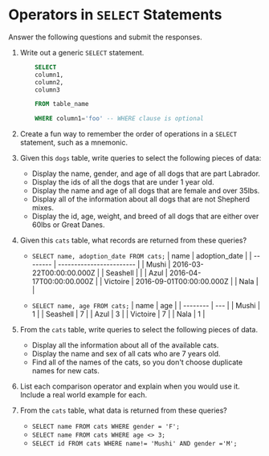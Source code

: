 # Operators in `SELECT` Statements

Answer the following questions and submit the responses.

1. Write out a generic `SELECT` statement.
    ``` SQL
        SELECT
        column1,
        column2,
        column3

        FROM table_name

        WHERE column1='foo' -- WHERE clause is optional
    ```
1. Create a fun way to remember the order of operations in a `SELECT` statement, such as a mnemonic.

1. Given this `dogs` table, write queries to select the following pieces of data:
   * Display the name, gender, and age of all dogs that are part Labrador.
   * Display the ids of all the dogs that are under 1 year old.
   * Display the name and age of all dogs that are female and over 35lbs.
   * Display all of the information about all dogs that are not Shepherd mixes.
   * Display the id, age, weight, and breed of all dogs that are either over 60lbs or Great Danes.

1. Given this `cats` table, what records are returned from these queries?
    * `SELECT name, adoption_date FROM cats;`
        | name     | adoption_date            |
        | -------- | ------------------------ |
        | Mushi    | 2016-03-22T00:00:00.000Z |
        | Seashell |                          |
        | Azul     | 2016-04-17T00:00:00.000Z |
        | Victoire | 2016-09-01T00:00:00.000Z |
        | Nala     |                          |

    * `SELECT name, age FROM cats;`
        | name     | age |
        | -------- | --- |
        | Mushi    | 1   |
        | Seashell | 7   |
        | Azul     | 3   |
        | Victoire | 7   |
        | Nala     | 1   |

1. From the `cats` table, write queries to select the following pieces of data.
    * Display all the information about all of the available cats.
    * Display the name and sex of all cats who are 7 years old.
    * Find all of the names of the cats, so you don't choose duplicate names for new cats.

1. List each comparison operator and explain when you would use it. Include a real world example for each.

1. From the `cats` table, what data is returned from these queries?
    * `SELECT name FROM cats WHERE gender = 'F';`
    * `SELECT name FROM cats WHERE age <> 3;`
    * `SELECT id FROM cats WHERE name!= 'Mushi' AND gender ='M';`